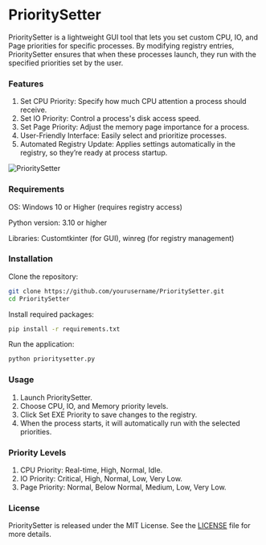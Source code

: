# PrioritySetter
PrioritySetter is a lightweight GUI tool that lets you set custom CPU, IO, and Page priorities for specific processes. 
By modifying registry entries, PrioritySetter ensures that when these processes launch, they run with the specified priorities set by the user.




### Features
1. Set CPU Priority: Specify how much CPU attention a process should receive.
2. Set IO Priority: Control a process's disk access speed.
3. Set Page Priority: Adjust the memory page importance for a process.
4. User-Friendly Interface: Easily select and prioritize processes.
5. Automated Registry Update: Applies settings automatically in the registry, so they’re ready at process startup.


![PrioritySetter](https://github.com/user-attachments/assets/b4eadb4d-5622-4236-b8ca-d2ae066d6c72)




### Requirements
OS: Windows 10 or Higher (requires registry access)

Python version: 3.10 or higher

Libraries: Customtkinter (for GUI), winreg (for registry management)


### Installation
Clone the repository:

```bash
git clone https://github.com/yourusername/PrioritySetter.git
cd PrioritySetter
```
Install required packages:

```bash
pip install -r requirements.txt
```
Run the application:

```bash
python prioritysetter.py
```




### Usage
1. Launch PrioritySetter.
2. Choose CPU, IO, and Memory priority levels.
3. Click Set EXE Priority to save changes to the registry.
4. When the process starts, it will automatically run with the selected priorities.


### Priority Levels
1. CPU Priority: Real-time, High, Normal, Idle.
2. IO Priority: Critical, High, Normal, Low, Very Low.
3. Page Priority: Normal, Below Normal, Medium, Low, Very Low.


### License

PrioritySetter is released under the MIT License. See the [LICENSE](https://github.com/7gxycn08/PrioritySetter/blob/main/LICENSE) file for more details.
